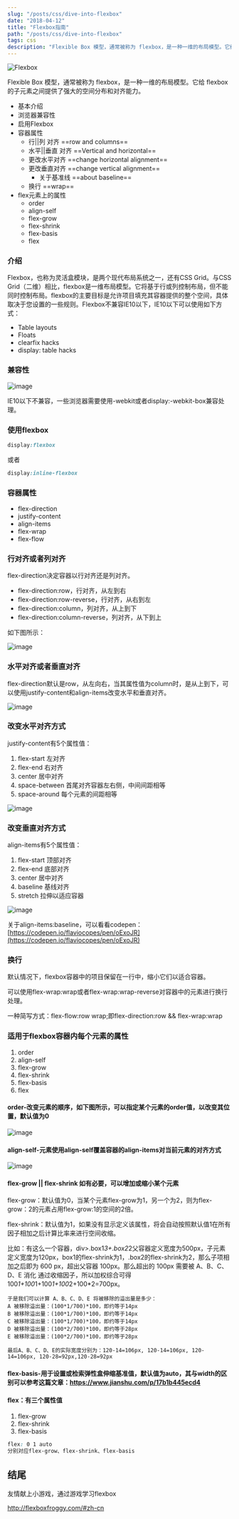 ```yaml
---
slug: "/posts/css/dive-into-flexbox"
date: "2018-04-12"
title: "Flexbox指南"
path: "/posts/css/dive-into-flexbox"
tags: css
description: "Flexible Box 模型，通常被称为 flexbox，是一种一维的布局模型。它给 flexbox 的子元素之间提供了强大的空间分布和对齐能力。"
---
```


![Flexbox](https://cdn.jsdelivr.net/gh/funnypan/pics@master/20181016105026.png)

Flexible Box 模型，通常被称为 flexbox，是一种一维的布局模型。它给 flexbox 的子元素之间提供了强大的空间分布和对齐能力。

- 基本介绍
- 浏览器兼容性
- 启用Flexbox
- 容器属性
    - 行||列 对齐 ==row and columns==
    - 水平||垂直 对齐 ==Vertical and horizontal==
    - 更改水平对齐 ==change horizontal alignment==
    - 更改垂直对齐 ==change vertical alignment==
        - 关于基准线 ==about baseline==
    - 换行 ==wrap==
- flex元素上的属性
    - order
    - align-self
    - flex-grow
    - flex-shrink
    - flex-basis
    - flex

### 介绍

Flexbox，也称为灵活盒模块，是两个现代布局系统之一，还有CSS Grid。与CSS Grid（二维）相比，flexbox是一维布局模型。它将基于行或列控制布局，但不能同时控制布局。flexbox的主要目标是允许项目填充其容器提供的整个空间，具体取决于您设置的一些规则。Flexbox不兼容IE10以下，IE10以下可以使用如下方式：

- Table layouts
- Floats
- clearfix hacks
- display: table hacks


### 兼容性

![image](https://cdn.jsdelivr.net/gh/funnypan/pics@master/20181020205051.png)

IE10以下不兼容，一些浏览器需要使用-webkit或者display:-webkit-box兼容处理。

### 使用flexbox


``` css
display:flexbox
```
或者

``` css
display:inline-flexbox
```

### 容器属性

- flex-direction
- justify-content
- align-items
- flex-wrap
- flex-flow

### 行对齐或者列对齐

flex-direction决定容器以行对齐还是列对齐。

- flex-direction:row，行对齐，从左到右
- flex-direction:row-reverse，行对齐，从右到左
- flex-direction:column，列对齐，从上到下
- flex-direction:column-reverse，列对齐，从下到上

如下图所示：

![image](https://cdn.jsdelivr.net/gh/funnypan/pics@master/20181020205713.png)

### 水平对齐或者垂直对齐

flex-direction默认是row，从左向右，当其属性值为column时，是从上到下，可以使用justify-content和align-items改变水平和垂直对齐。

![image](https://cdn.jsdelivr.net/gh/funnypan/pics@master/20181022100130.png)

### 改变水平对齐方式

justify-content有5个属性值：

1. flex-start 左对齐
2. flex-end 右对齐
3. center 居中对齐
4. space-between 首尾对齐容器左右侧，中间间距相等
5. space-around 每个元素的间距相等


![image](https://cdn.jsdelivr.net/gh/funnypan/pics@master/20181022100921.png)

### 改变垂直对齐方式

align-items有5个属性值：

1. flex-start 顶部对齐
2. flex-end 底部对齐
3. center 居中对齐
4. baseline 基线对齐
5. stretch 拉伸以适应容器

![image](https://cdn.jsdelivr.net/gh/funnypan/pics@master/images/20181022141409.png)

关于align-items:baseline，可以看看codepen：[https://codepen.io/flaviocopes/pen/oExoJR](https://codepen.io/flaviocopes/pen/oExoJR)



### 换行

默认情况下，flexbox容器中的项目保留在一行中，缩小它们以适合容器。

可以使用flex-wrap:wrap或者flex-wrap:wrap-reverse对容器中的元素进行换行处理。

一种简写方式：flex-flow:row wrap;即flex-direction:row && flex-wrap:wrap

### 适用于flexbox容器内每个元素的属性

1. order
2. align-self 
3. flex-grow
4. flex-shrink
5. flex-basis
6. flex


#### order-改变元素的顺序，如下图所示，可以指定某个元素的order值，以改变其位置，默认值为0

![image](https://cdn.jsdelivr.net/gh/funnypan/pics@master/images/20181022142507.png)


#### align-self-元素使用align-self覆盖容器的align-items对当前元素的对齐方式

![image](https://cdn.jsdelivr.net/gh/funnypan/pics@master/images/20181022142842.png)

#### flex-grow || flex-shrink 如有必要，可以增加或缩小某个元素

flex-grow：默认值为0，当某个元素flex-grow为1，另一个为2，则为flex-grow：2的元素占用flex-grow:1的空间的2倍。

flex-shrink：默认值为1，如果没有显示定义该属性，将会自动按照默认值1在所有因子相加之后计算比率来进行空间收缩。

比如：有这么一个容器，div>.box1*3+.box2*2父容器定义宽度为500px，子元素定义宽度为120px，box1的flex-shrink为1，.box2的flex-shrink为2，那么子项相加之后即为 600 px，超出父容器 100px。那么超出的 100px 需要被 A、B、C、D、E 消化 通过收缩因子，所以加权综合可得 100*1+100*1+100*1+100*2+100*2=700px。

```
于是我们可以计算 A、B、C、D、E 将被移除的溢出量是多少：
A 被移除溢出量：(100*1/700)*100，即约等于14px
B 被移除溢出量：(100*1/700)*100，即约等于14px
C 被移除溢出量：(100*1/700)*100，即约等于14px
D 被移除溢出量：(100*2/700)*100，即约等于28px
E 被移除溢出量：(100*2/700)*100，即约等于28px

最后A、B、C、D、E的实际宽度分别为：120-14=106px, 120-14=106px, 120-14=106px, 120-28=92px,120-28=92px
```

#### flex-basis-用于设置或检索弹性盒伸缩基准值，默认值为auto，其与width的区别可以参考这篇文章：https://www.jianshu.com/p/17b1b445ecd4

#### flex：有三个属性值

1. flex-grow
2. flex-shrink
3. flex-basis

``` css
flex: 0 1 auto
分别对应flex-grow、flex-shrink、flex-basis
```

## 结尾

友情献上小游戏，通过游戏学习flexbox

 http://flexboxfroggy.com/#zh-cn


